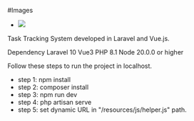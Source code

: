 #Images
<ul>
   <li>
  <img src="/src/assets/Screenshot 2024-04-11 125846.png">
  </li>
</ul>
Task Tracking System developed in Laravel and Vue.js.

Dependency
Laravel 10
Vue3
PHP 8.1
Node 20.0.0 or higher

Follow these steps to run the project in localhost.
<ul>
<li>
  step 1: npm install
</li>
<li>
  step 2: composer install
</li>
<li>
  step 3: npm run dev
</li>
<li>
  step 4: php artisan serve
</li>
<li>
step 5: set dynamic URL in "/resources/js/helper.js" path.
</li>
</ul>
